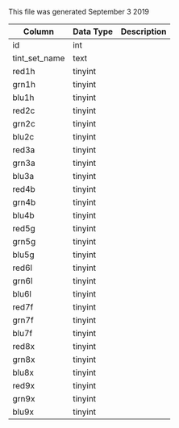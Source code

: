 This file was generated September 3 2019

| Column        | Data Type | Description |
| ------------- | --------- | ----------- |
| id            | int       |             |
| tint_set_name | text      |             |
| red1h         | tinyint   |             |
| grn1h         | tinyint   |             |
| blu1h         | tinyint   |             |
| red2c         | tinyint   |             |
| grn2c         | tinyint   |             |
| blu2c         | tinyint   |             |
| red3a         | tinyint   |             |
| grn3a         | tinyint   |             |
| blu3a         | tinyint   |             |
| red4b         | tinyint   |             |
| grn4b         | tinyint   |             |
| blu4b         | tinyint   |             |
| red5g         | tinyint   |             |
| grn5g         | tinyint   |             |
| blu5g         | tinyint   |             |
| red6l         | tinyint   |             |
| grn6l         | tinyint   |             |
| blu6l         | tinyint   |             |
| red7f         | tinyint   |             |
| grn7f         | tinyint   |             |
| blu7f         | tinyint   |             |
| red8x         | tinyint   |             |
| grn8x         | tinyint   |             |
| blu8x         | tinyint   |             |
| red9x         | tinyint   |             |
| grn9x         | tinyint   |             |
| blu9x         | tinyint   |             |